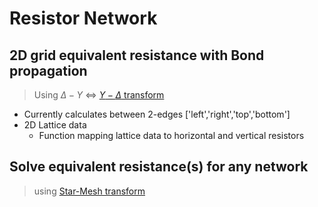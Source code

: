 # Resistor Network 

## 2D grid equivalent resistance with Bond propagation
> Using $\Delta-Y$ <=> [$Y-\Delta$ transform](https://en.wikipedia.org/wiki/Y-%CE%94_transform)
* Currently calculates between 2-edges ['left','right','top','bottom']
* 2D Lattice data 
  * Function mapping lattice data to horizontal and vertical resistors

## Solve equivalent resistance(s) for any network 
> using [Star-Mesh transform](https://en.wikipedia.org/wiki/Star-mesh_transform )

